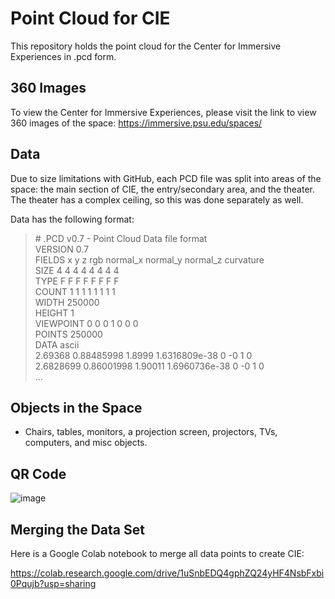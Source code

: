 # Point Cloud for CIE

This repository holds the point cloud for the Center for Immersive Experiences in .pcd form. 
## 360 Images
To view the Center for Immersive Experiences, please visit the link to view 360 images of the space: https://immersive.psu.edu/spaces/ 
## Data
Due to size limitations with GitHub, each PCD file was split into areas of the space: the main section of CIE, the entry/secondary area, and the theater. The theater has a complex ceiling, so this was done separately as well.  

Data has the following format:

> \# .PCD v0.7 - Point Cloud Data file format\
VERSION 0.7\
FIELDS x y z rgb normal_x normal_y normal_z curvature\
SIZE 4 4 4 4 4 4 4 4\
TYPE F F F F F F F F\
COUNT 1 1 1 1 1 1 1 1\
WIDTH 250000\
HEIGHT 1\
VIEWPOINT 0 0 0 1 0 0 0\
POINTS 250000\
DATA ascii\
2.69368 0.88485998 1.8999 1.6316809e-38 0 -0 1 0\
2.6828699 0.86001998 1.90011 1.6960736e-38 0 -0 1 0\
...
## Objects in the Space
* Chairs, tables, monitors, a projection screen, projectors, TVs, computers, and misc objects.

## QR Code
![image](https://github.com/user-attachments/assets/3d6e905f-1e80-4aa7-bd2d-988b780a9184)

## Merging the Data Set

Here is a Google Colab notebook to merge all data points to create CIE: 

https://colab.research.google.com/drive/1uSnbEDQ4gphZQ24yHF4NsbFxbi0Pqujb?usp=sharing 
